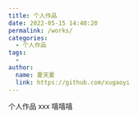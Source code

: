 ```yaml
---
title: 个人作品
date: 2022-05-15 14:40:20
permalink: /works/
categories:
  - 个人作品
tags:
  - 
author: 
  name: 夏天夏
  link: https://github.com/xugaoyi
---
```

个人作品
xxx
嘻嘻嘻